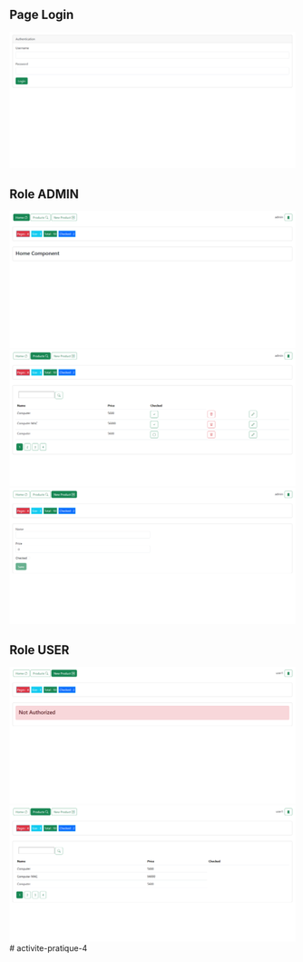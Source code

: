 <h2>Page Login</h2>
<img src="captures/login.png">
<h2>Role ADMIN</h2>
<img src="captures/home.png">
<img src="captures/products.png">
<img src="captures/new-product.png">
<h2>Role USER</h2>
<img src="captures/user1.png">
<img src="captures/user1-products.png">
#   a c t i v i t e - p r a t i q u e - 4 
 
 